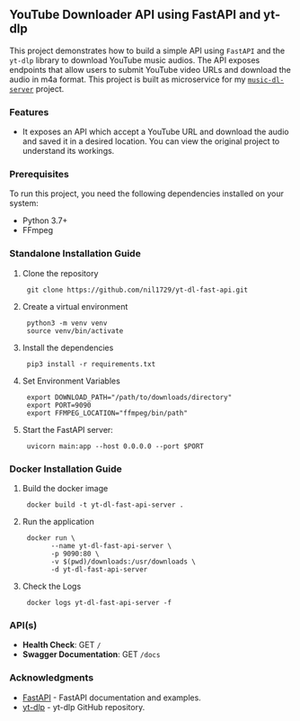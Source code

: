 ## YouTube Downloader API using FastAPI and yt-dlp

This project demonstrates how to build a simple API using `FastAPI` and the `yt-dlp` library to download YouTube music audios. The API exposes endpoints that allow users to submit YouTube video URLs and download the audio in m4a format. This project is built as microservice for my [`music-dl-server`](https://github.com/nil1729/music-dl-server) project.

### Features
- It exposes an API which accept a YouTube URL and download the audio and saved it in a desired location. You can view the original project to understand its workings.


### Prerequisites
To run this project, you need the following dependencies installed on your system:
- Python 3.7+
- FFmpeg


### Standalone Installation Guide
1. Clone the repository
   ```shell
    git clone https://github.com/nil1729/yt-dl-fast-api.git
   ```
2. Create a virtual environment
   ```shell
    python3 -m venv venv
    source venv/bin/activate
   ```
3. Install the dependencies
   ```shell
    pip3 install -r requirements.txt
   ```
4. Set Environment Variables
   ```shell
    export DOWNLOAD_PATH="/path/to/downloads/directory"
    export PORT=9090
    export FFMPEG_LOCATION="ffmpeg/bin/path"
   ```
5. Start the FastAPI server:
   ```shell
    uvicorn main:app --host 0.0.0.0 --port $PORT
   ```

### Docker Installation Guide
1. Build the docker image
   ```shell
    docker build -t yt-dl-fast-api-server .
   ```
2. Run the application
   ```shell
    docker run \
          --name yt-dl-fast-api-server \
          -p 9090:80 \
          -v $(pwd)/downloads:/usr/downloads \
          -d yt-dl-fast-api-server
   ```
3. Check the Logs
   ```shell
    docker logs yt-dl-fast-api-server -f
   ```

### API(s)
- **Health Check**: GET `/`
- **Swagger Documentation**: GET `/docs`

### Acknowledgments
- [FastAPI](https://fastapi.tiangolo.com/) - FastAPI documentation and examples.
- [yt-dlp](https://github.com/yt-dlp/yt-dlp) - yt-dlp GitHub repository.
